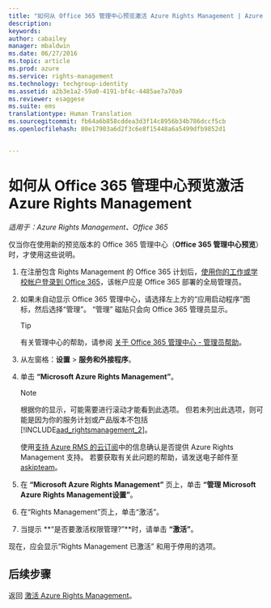 ```yaml
---
title: "如何从 Office 365 管理中心预览激活 Azure Rights Management | Azure RMS"
description: 
keywords: 
author: cabailey
manager: mbaldwin
ms.date: 06/27/2016
ms.topic: article
ms.prod: azure
ms.service: rights-management
ms.technology: techgroup-identity
ms.assetid: a2b3e1a2-59a0-4191-bf4c-4485ae7a70a9
ms.reviewer: esaggese
ms.suite: ems
translationtype: Human Translation
ms.sourcegitcommit: fb64a6b858cddea3d3f14c8956b34b786dccf5cb
ms.openlocfilehash: 80e17903a6d2f3c6e8f15448a6a5499dfb9852d1


---
```


# 如何从 Office 365 管理中心预览激活 Azure Rights Management

*适用于：Azure Rights Management、Office 365*


仅当你在使用新的预览版本的 Office 365 管理中心（**Office 365 管理中心预览**）时，才使用这些说明。

1. 在注册包含 Rights Management 的 Office 365 计划后，[使用你的工作或学校帐户登录到 Office 365](https://portal.office.com/)，该帐户应是 Office 365 部署的全局管理员。

2. 如果未自动显示 Office 365 管理中心，请选择左上方的“应用启动程序”图标，然后选择“管理”。 “管理”  磁贴只会向 Office 365 管理员显示。

    > [!TIP]
    > 有关管理中心的帮助，请参阅 [关于 Office 365 管理中心 - 管理员帮助](https://support.office.com/article/About-the-Office-365-admin-center-Admin-Help-58537702-d421-4d02-8141-e128e3703547)。

3. 从左窗格：**设置** > **服务和外接程序**。

4. 单击 **“Microsoft Azure Rights Management”**。

    > [!NOTE]
    >根据你的显示，可能需要进行滚动才能看到此选项。 但若未列出此选项，则可能是因为你的服务计划或产品版本不包括 [!INCLUDE[aad_rightsmanagement_2](../includes/aad_rightsmanagement_2_md.md)]。
    >
    >使用[支持 Azure RMS 的云订阅](../get-started/requirements-subscriptions.md)中的信息确认是否提供 Azure Rights Management 支持。 若要获取有关此问题的帮助，请发送电子邮件至 [askipteam](mailto:askipteam?subject=I%20cannot%20activate%20RMS)。

5. 在 **“Microsoft Azure Rights Management”** 页上，单击 **“管理 Microsoft Azure Rights Management设置”**。

6. 在“Rights Management”页上，单击“激活”。

7. 当提示 **“是否要激活权限管理?”**时，请单击 **“激活”**。

现在，应会显示“Rights Management 已激活”  和用于停用的选项。


## 后续步骤
返回 [激活 Azure Rights Management](activate-service.md)。




<!--HONumber=Jun16_HO4-->


